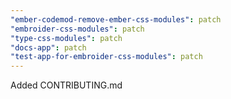 ```yaml
---
"ember-codemod-remove-ember-css-modules": patch
"embroider-css-modules": patch
"type-css-modules": patch
"docs-app": patch
"test-app-for-embroider-css-modules": patch
---
```


Added CONTRIBUTING.md
